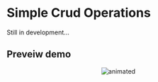 # Simple Crud Operations
Still in development...
## Preveiw demo 
<p align="center">
  <img src="[demo.gif](https://github.com/falzee/simple-crud-operation/blob/master/src/images/testing%20prtototype%20demo.gif)" alt="animated" />
</p>
